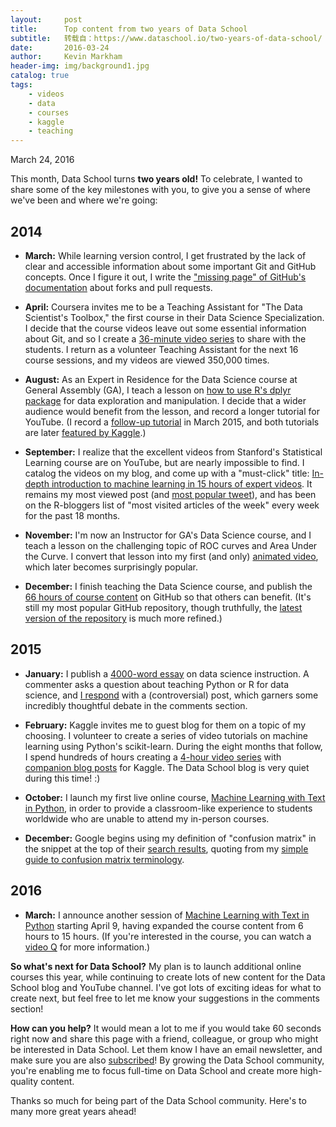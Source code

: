 ```yaml
---
layout:     post
title:      Top content from two years of Data School
subtitle:   转载自：https://www.dataschool.io/two-years-of-data-school/
date:       2016-03-24
author:     Kevin Markham
header-img: img/background1.jpg
catalog: true
tags:
    - videos
    - data
    - courses
    - kaggle
    - teaching
---
```


March 24, 2016

This month, Data School turns **two years old!** To celebrate, I wanted to share some of the key milestones with you, to give you a sense of where we've been and where we're going:

## 2014

- **March:** While learning version control, I get frustrated by the lack of clear and accessible information about some important Git and GitHub concepts. Once I figure it out, I write the ["missing page" of GitHub's documentation](http://www.dataschool.io/simple-guide-to-forks-in-github-and-git) about forks and pull requests.

- **April:** Coursera invites me to be a Teaching Assistant for "The Data Scientist's Toolbox," the first course in their Data Science Specialization. I decide that the course videos leave out some essential information about Git, and so I create a [36-minute video series](http://www.dataschool.io/git-and-github-videos-for-beginners) to share with the students. I return as a volunteer Teaching Assistant for the next 16 course sessions, and my videos are viewed 350,000 times.

- **August:** As an Expert in Residence for the Data Science course at General Assembly (GA), I teach a lesson on [how to use R's dplyr package](http://www.dataschool.io/dplyr-tutorial-for-faster-data-manipulation-in-r) for data exploration and manipulation. I decide that a wider audience would benefit from the lesson, and record a longer tutorial for YouTube. (I record a [follow-up tutorial](http://www.dataschool.io/dplyr-tutorial-part-2) in March 2015, and both tutorials are later [featured by Kaggle](https://www.kaggle.com/c/introducing-kaggle-scripts).)

- **September:** I realize that the excellent videos from Stanford's Statistical Learning course are on YouTube, but are nearly impossible to find. I catalog the videos on my blog, and come up with a "must-click" title: [In-depth introduction to machine learning in 15 hours of expert videos](http://www.dataschool.io/15-hours-of-expert-machine-learning-videos). It remains my most viewed post (and [most popular tweet](https://twitter.com/justmarkham/status/507172006815866880)), and has been on the R-bloggers list of "most visited articles of the week" every week for the past 18 months.

- **November:** I'm now an Instructor for GA's Data Science course, and I teach a lesson on the challenging topic of ROC curves and Area Under the Curve. I convert that lesson into my first (and only) [animated video](http://www.dataschool.io/roc-curves-and-auc-explained), which later becomes surprisingly popular.

- **December:** I finish teaching the Data Science course, and publish the [66 hours of course content](https://github.com/justmarkham/DAT3) on GitHub so that others can benefit. (It's still my most popular GitHub repository, though truthfully, the [latest version of the repository](https://github.com/justmarkham/DAT8) is much more refined.)


## 2015

- **January:** I publish a [4000-word essay](http://www.dataschool.io/teaching-data-science) on data science instruction. A commenter asks a question about teaching Python or R for data science, and [I respond](http://www.dataschool.io/python-or-r-for-data-science) with a (controversial) post, which garners some incredibly thoughtful debate in the comments section.

- **February:** Kaggle invites me to guest blog for them on a topic of my choosing. I volunteer to create a series of video tutorials on machine learning using Python's scikit-learn. During the eight months that follow, I spend hundreds of hours creating a [4-hour video series](http://www.dataschool.io/machine-learning-with-scikit-learn) with [companion blog posts](http://blog.kaggle.com/author/kevin-markham) for Kaggle. The Data School blog is very quiet during this time! :)

- **October:** I launch my first live online course, [Machine Learning with Text in Python](http://www.dataschool.io/learn), in order to provide a classroom-like experience to students worldwide who are unable to attend my in-person courses.

- **December:** Google begins using my definition of "confusion matrix" in the snippet at the top of their [search results](http://www.google.com/search?q=confusion+matrix), quoting from my [simple guide to confusion matrix terminology](http://www.dataschool.io/simple-guide-to-confusion-matrix-terminology).


## 2016

- **March:** I announce another session of [Machine Learning with Text in Python](http://www.dataschool.io/learn) starting April 9, having expanded the course content from 6 hours to 15 hours. (If you're interested in the course, you can watch a [video Q](https://www.youtube.com/watch?v=pW8n2jevUo8) for more information.)


**So what's next for Data School?** My plan is to launch additional online courses this year, while continuing to create lots of new content for the Data School blog and YouTube channel. I've got lots of exciting ideas for what to create next, but feel free to let me know your suggestions in the comments section!

**How can you help?** It would mean a lot to me if you would take 60 seconds right now and share this page with a friend, colleague, or group who might be interested in Data School. Let them know I have an email newsletter, and make sure you are also [subscribed](http://www.dataschool.io/subscribe)! By growing the Data School community, you're enabling me to focus full-time on Data School and create more high-quality content.

Thanks so much for being part of the Data School community. Here's to many more great years ahead!

